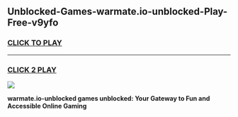 
## Unblocked-Games-warmate.io-unblocked-Play-Free-v9yfo
<h3>
<a href="https://premium76.site?title=warmate.io-unblocked&ref=18A1">CLICK TO PLAY</a></h3>
<hr>

<h3>
<a href="https://premium76.site?title=warmate.io-unblocked&ref=18A1">CLICK 2 PLAY</a>
  
</h3>

<a href="https://premium76.site?title=warmate.io-unblocked&ref=18A1"><img src="https://clearcache.store/games.png"></a>


**warmate.io-unblocked games unblocked: Your Gateway to Fun and Accessible Online Gaming**
